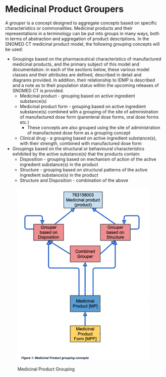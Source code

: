 # Medicinal Product Groupers

A _grouper_ is a concept designed to aggregate concepts based on specific characteristics or commonalities. Medicinal products and their representations in a terminology can be put into groups in many ways, both in terms of abstraction and aggregation of product descriptions. In the SNOMED CT medicinal product model, the following grouping concepts will be used:

* Groupings based on the pharmaceutical characteristics of manufactured medicinal products, and the primary subject of this model and documentation: in each of the sections below, these various model classes and their attributes are defined, described in detail and diagrams provided. In addition, their relationship to IDMP is described and a note as to their population status within the upcoming releases of SNOMED CT is provided.
  * Medicinal product - grouping based on active ingredient substance(s)
  * Medicinal product form - grouping based on active ingredient substance(s) combined with a grouping of the site of administration of manufactured dose form (parenteral dose forms, oral dose forms etc.)
    * These concepts are also grouped using the site of administration of manufactured dose form as a grouping concept
  * Clinical drug - a grouping based on active ingredient substance(s), with their strength, combined with manufactured dose form
* Groupings based on the structural or behavioural characteristics exhibited by the active substance(s) that the products contain:
  * Disposition - grouping based on mechanism of action of the active ingredient substance(s) in the product
  * Structure - grouping based on structural patterns of the active ingredient substance(s) in the product
  * Structure and Disposition - combination of the above

<figure><img src="../../../../../../.gitbook/assets/image (26) (1).png" alt=""><figcaption><p>Medicinal Product Grouping</p></figcaption></figure>
